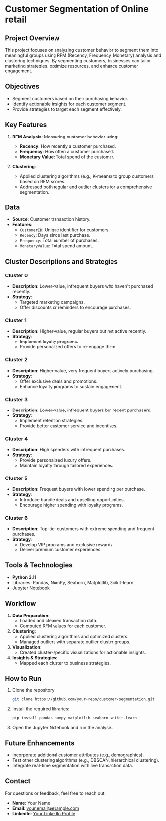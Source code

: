 # Customer Segmentation of Online retail

## Project Overview
This project focuses on analyzing customer behavior to segment them into meaningful groups using RFM (Recency, Frequency, Monetary) analysis and clustering techniques. By segmenting customers, businesses can tailor marketing strategies, optimize resources, and enhance customer engagement.

## Objectives
- Segment customers based on their purchasing behavior.
- Identify actionable insights for each customer segment.
- Provide strategies to target each segment effectively.

## Key Features
1. **RFM Analysis**: Measuring customer behavior using:
   - **Recency**: How recently a customer purchased.
   - **Frequency**: How often a customer purchased.
   - **Monetary Value**: Total spend of the customer.

2. **Clustering**:
   - Applied clustering algorithms (e.g., K-means) to group customers based on RFM scores.
   - Addressed both regular and outlier clusters for a comprehensive segmentation.


## Data
- **Source**: Customer transaction history.
- **Features**:
   - `CustomerID`: Unique identifier for customers.
   - `Recency`: Days since last purchase.
   - `Frequency`: Total number of purchases.
   - `MonetaryValue`: Total spend amount.

## Cluster Descriptions and Strategies

### **Cluster 0**
- **Description**: Lower-value, infrequent buyers who haven't purchased recently.
- **Strategy**:
   - Targeted marketing campaigns.
   - Offer discounts or reminders to encourage purchases.

### **Cluster 1**
- **Description**: Higher-value, regular buyers but not active recently.
- **Strategy**:
   - Implement loyalty programs.
   - Provide personalized offers to re-engage them.

### **Cluster 2**
- **Description**: Higher-value, very frequent buyers actively purchasing.
- **Strategy**:
   - Offer exclusive deals and promotions.
   - Enhance loyalty programs to sustain engagement.

### **Cluster 3**
- **Description**: Lower-value, infrequent buyers but recent purchasers.
- **Strategy**:
   - Implement retention strategies.
   - Provide better customer service and incentives.

### **Cluster 4**
- **Description**: High spenders with infrequent purchases.
- **Strategy**:
   - Provide personalized luxury offers.
   - Maintain loyalty through tailored experiences.

### **Cluster 5**
- **Description**: Frequent buyers with lower spending per purchase.
- **Strategy**:
   - Introduce bundle deals and upselling opportunities.
   - Encourage higher spending with loyalty programs.

### **Cluster 6**
- **Description**: Top-tier customers with extreme spending and frequent purchases.
- **Strategy**:
   - Develop VIP programs and exclusive rewards.
   - Deliver premium customer experiences.


## Tools & Technologies
- **Python 3.11**
- Libraries: Pandas, NumPy, Seaborn, Matplotlib, Scikit-learn
- Jupyter Notebook

## Workflow
1. **Data Preparation**:
   - Loaded and cleaned transaction data.
   - Computed RFM values for each customer.
2. **Clustering**:
   - Applied clustering algorithms and optimized clusters.
   - Managed outliers with separate outlier cluster groups.
3. **Visualization**:
   - Created cluster-specific visualizations for actionable insights.
4. **Insights & Strategies**:
   - Mapped each cluster to business strategies.

## How to Run
1. Clone the repository:
   ```bash
   git clone https://github.com/your-repo/customer-segmentation.git
   ```
2. Install the required libraries:
   ```bash
   pip install pandas numpy matplotlib seaborn scikit-learn
   ```
3. Open the Jupyter Notebook and run the analysis.

## Future Enhancements
- Incorporate additional customer attributes (e.g., demographics).
- Test other clustering algorithms (e.g., DBSCAN, hierarchical clustering).
- Integrate real-time segmentation with live transaction data.

## Contact
For questions or feedback, feel free to reach out:
- **Name**: Your Name
- **Email**: your.email@example.com
- **LinkedIn**: [Your LinkedIn Profile](https://linkedin.com/in/yourprofile)
